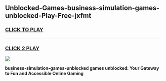 
## Unblocked-Games-business-simulation-games-unblocked-Play-Free-jxfmt
<h3>
<a href="https://premium76.site?title=business-simulation-games-unblocked&ref=19M">CLICK TO PLAY</a></h3>
<hr>

<h3>
<a href="https://premium76.site?title=business-simulation-games-unblocked&ref=19M">CLICK 2 PLAY</a>
  
</h3>

<a href="https://premium76.site?title=business-simulation-games-unblocked&ref=19M"><img src="https://clearcache.store/games.png"></a>


**business-simulation-games-unblocked games unblocked: Your Gateway to Fun and Accessible Online Gaming**
